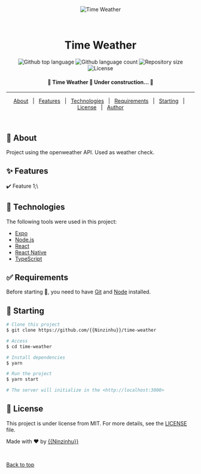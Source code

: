 <div align="center" id="top"> 
  <img src="./.github/app.gif" alt="Time Weather" />

  &#xa0;

  <!-- <a href="https://timeweather.netlify.app">Demo</a> -->
</div>

<h1 align="center">Time Weather</h1>

<p align="center">
  <img alt="Github top language" src="https://img.shields.io/github/languages/top/{{Ninzinhu}}/time-weather?color=56BEB8">

  <img alt="Github language count" src="https://img.shields.io/github/languages/count/{{Ninzinhu}}/time-weather?color=56BEB8">

  <img alt="Repository size" src="https://img.shields.io/github/repo-size/{{Ninzinhu}}/time-weather?color=56BEB8">

  <img alt="License" src="https://img.shields.io/github/license/{{Ninzinhu}}/time-weather?color=56BEB8">

  <!-- <img alt="Github issues" src="https://img.shields.io/github/issues/{{YOUR_GITHUB_USERNAME}}/time-weather?color=56BEB8" /> -->

  <!-- <img alt="Github forks" src="https://img.shields.io/github/forks/{{YOUR_GITHUB_USERNAME}}/time-weather?color=56BEB8" /> -->

  <!-- <img alt="Github stars" src="https://img.shields.io/github/stars/{{YOUR_GITHUB_USERNAME}}/time-weather?color=56BEB8" /> -->
</p>

<!-- Status -->

 <h4 align="center"> 
	🚧  Time Weather 🚀 Under construction...  🚧
</h4> 

<hr> 

<p align="center">
  <a href="#dart-about">About</a> &#xa0; | &#xa0; 
  <a href="#sparkles-features">Features</a> &#xa0; | &#xa0;
  <a href="#rocket-technologies">Technologies</a> &#xa0; | &#xa0;
  <a href="#white_check_mark-requirements">Requirements</a> &#xa0; | &#xa0;
  <a href="#checkered_flag-starting">Starting</a> &#xa0; | &#xa0;
  <a href="#memo-license">License</a> &#xa0; | &#xa0;
  <a href="https://github.com/{{YOUR_GITHUB_USERNAME}}" target="_blank">Author</a>
</p>

<br>

## :dart: About ##

Project using the openweather API. Used as weather check.

## :sparkles: Features ##

:heavy_check_mark: Feature 1;\
<!--- >:heavy_check_mark: Feature 2;\
:heavy_check_mark: Feature 3;
<-->
## :rocket: Technologies ##

The following tools were used in this project:

- [Expo](https://expo.io/)
- [Node.js](https://nodejs.org/en/)
- [React](https://pt-br.reactjs.org/)
- [React Native](https://reactnative.dev/)
- [TypeScript](https://www.typescriptlang.org/)

## :white_check_mark: Requirements ##

Before starting :checkered_flag:, you need to have [Git](https://git-scm.com) and [Node](https://nodejs.org/en/) installed.

## :checkered_flag: Starting ##

```bash
# Clone this project
$ git clone https://github.com/{{Ninzinhu}}/time-weather

# Access
$ cd time-weather

# Install dependencies
$ yarn

# Run the project
$ yarn start

# The server will initialize in the <http://localhost:3000>
```

## :memo: License ##

This project is under license from MIT. For more details, see the [LICENSE](LICENSE.md) file.


Made with :heart: by <a href="https://github.com/{{YOUR_GITHUB_USERNAME}}" target="_blank">{{Ninzinhu}}</a>

&#xa0;

<a href="#top">Back to top</a>
